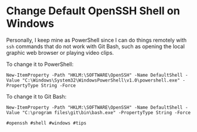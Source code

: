 # Change Default OpenSSH Shell on Windows

Personally, I keep mine as PowerShell since I can do things remotely
with `ssh` commands that do not work with Git Bash, such as opening the
local graphic web browser or playing video clips.

To change it to PowerShell:

```posh
New-ItemProperty -Path "HKLM:\SOFTWARE\OpenSSH" -Name DefaultShell -Value "C:\Windows\System32\WindowsPowerShell\v1.0\powershell.exe" -PropertyType String -Force
```

To change it to Git Bash:

```posh
New-ItemProperty -Path "HKLM:\SOFTWARE\OpenSSH" -Name DefaultShell -Value "C:\program files\git\bin\bash.exe" -PropertyType String -Force
```

    #openssh #shell #windows #tips
